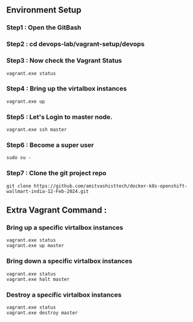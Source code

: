 ## Environment Setup 

### Step1 : Open the GitBash 

### Step2 : cd devops-lab/vagrant-setup/devops

### Step3 : Now check the Vagrant Status 
```
vagrant.exe status 
```

### Step4 : Bring up the virtalbox instances 
```
vagrant.exe up 
```

### Step5 : Let's Login to master node.
```
vagrant.exe ssh master 
```

### Step6 : Become a super user
```
sudo su - 
```

### Step7 : Clone the git project repo 
```
git clone https://github.com/amitvashisttech/docker-k8s-openshift-wallmart-india-12-Feb-2024.git
```

## Extra Vagrant Command  :
### Bring up a specific virtalbox instances 
```
vagrant.exe status 
vagrant.exe up master 
```
### Bring down a specific virtalbox instances 
```
vagrant.exe status 
vagrant.exe halt master 
```

### Destroy a specific virtalbox instances 
```
vagrant.exe status 
vagrant.exe destroy master 
```

